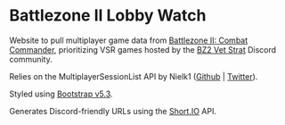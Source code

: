 # Battlezone II Lobby Watch

Website to pull multiplayer game data from [Battlezone II: Combat Commander](https://store.steampowered.com/app/624970/Battlezone_Combat_Commander/), prioritizing VSR games hosted by the [BZ2 Vet Strat](https://discord.gg/FQnXFhnp) Discord community.

Relies on the MultiplayerSessionList API by Nielk1 ([Github](https://github.com/Nielk1) | [Twitter](https://x.com/nielk1)).

Styled using [Bootstrap v5.3](https://getbootstrap.com/docs/5.3/).

Generates Discord-friendly URLs using the [Short.IO](https://short.io/) API.

